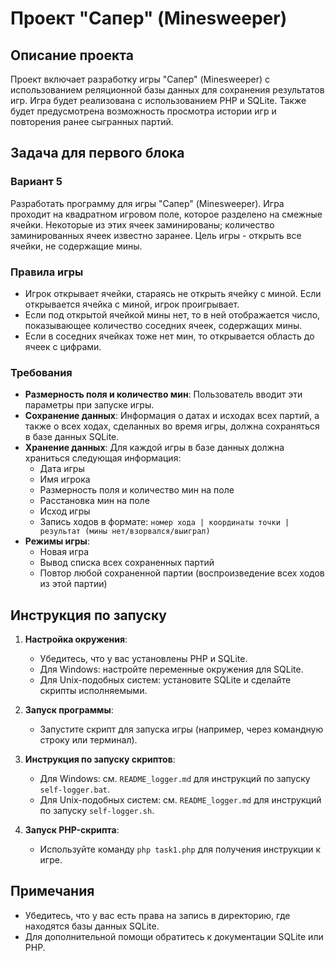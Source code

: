 # Проект "Сапер" (Minesweeper)

## Описание проекта

Проект включает разработку игры "Сапер" (Minesweeper) с использованием реляционной базы данных для сохранения результатов игр. Игра будет реализована с использованием PHP и SQLite. Также будет предусмотрена возможность просмотра истории игр и повторения ранее сыгранных партий.

## Задача для первого блока

### Вариант 5

Разработать программу для игры "Сапер" (Minesweeper). Игра проходит на квадратном игровом поле, которое разделено на смежные ячейки. Некоторые из этих ячеек заминированы; количество заминированных ячеек известно заранее. Цель игры - открыть все ячейки, не содержащие мины.

### Правила игры

- Игрок открывает ячейки, стараясь не открыть ячейку с миной. Если открывается ячейка с миной, игрок проигрывает.
- Если под открытой ячейкой мины нет, то в ней отображается число, показывающее количество соседних ячеек, содержащих мины.
- Если в соседних ячейках тоже нет мин, то открывается область до ячеек с цифрами.

### Требования

- **Размерность поля и количество мин**: Пользователь вводит эти параметры при запуске игры.
- **Сохранение данных**: Информация о датах и исходах всех партий, а также о всех ходах, сделанных во время игры, должна сохраняться в базе данных SQLite.
- **Хранение данных**: Для каждой игры в базе данных должна храниться следующая информация:
  - Дата игры
  - Имя игрока
  - Размерность поля и количество мин на поле
  - Расстановка мин на поле
  - Исход игры
  - Запись ходов в формате: `номер хода | координаты точки | результат (мины нет/взорвался/выиграл)`
- **Режимы игры**:
  - Новая игра
  - Вывод списка всех сохраненных партий
  - Повтор любой сохраненной партии (воспроизведение всех ходов из этой партии)

## Инструкция по запуску

1. **Настройка окружения**:
   - Убедитесь, что у вас установлены PHP и SQLite.
   - Для Windows: настройте переменные окружения для SQLite.
   - Для Unix-подобных систем: установите SQLite и сделайте скрипты исполняемыми.

2. **Запуск программы**:
   - Запустите скрипт для запуска игры (например, через командную строку или терминал).

3. **Инструкция по запуску скриптов**:
   - Для Windows: см. `README_logger.md` для инструкций по запуску `self-logger.bat`.
   - Для Unix-подобных систем: см. `README_logger.md` для инструкций по запуску `self-logger.sh`.

4. **Запуск PHP-скрипта**:
   - Используйте команду `php task1.php` для получения инструкции к игре.

## Примечания

- Убедитесь, что у вас есть права на запись в директорию, где находятся базы данных SQLite.
- Для дополнительной помощи обратитесь к документации SQLite или PHP.

